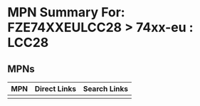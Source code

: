 



# MPN Summary For: FZE74XXEULCC28 > 74xx-eu : LCC28

## MPNs
  

|MPN|Direct Links|Search Links|
| :--- | :--- | :--- |
||||
